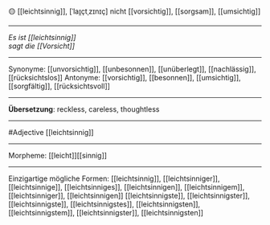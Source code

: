 🟡 [[leichtsinnig]], [ˈlaɪ̯çtˌzɪnɪç]
nicht [[vorsichtig]], [[sorgsam]], [[umsichtig]]

---
*Es ist [[leichtsinnig]]*  
*sagt die [[Vorsicht]]*  

---
Synonyme: [[unvorsichtig]], [[unbesonnen]], [[unüberlegt]], [[nachlässig]], [[rücksichtslos]]
Antonyme: [[vorsichtig]], [[besonnen]], [[umsichtig]], [[sorgfältig]], [[rücksichtsvoll]]

---
**Übersetzung**:
reckless, careless, thoughtless

---
#Adjective [[leichtsinnig]]

---
Morpheme:
[[leicht]][[sinnig]]

---


Einzigartige mögliche Formen: 
[[leichtsinnig]], [[leichtsinniger]], [[leichtsinnige]], [[leichtsinniges]], [[leichtsinnigen]], [[leichtsinnigem]], [[leichtsinniger]], [[leichtsinnigen]]
[[leichtsinnigste]], [[leichtsinnigster]], [[leichtsinnigste]], [[leichtsinnigstes]], [[leichtsinnigsten]], [[leichtsinnigstem]], [[leichtsinnigster]], [[leichtsinnigsten]]
